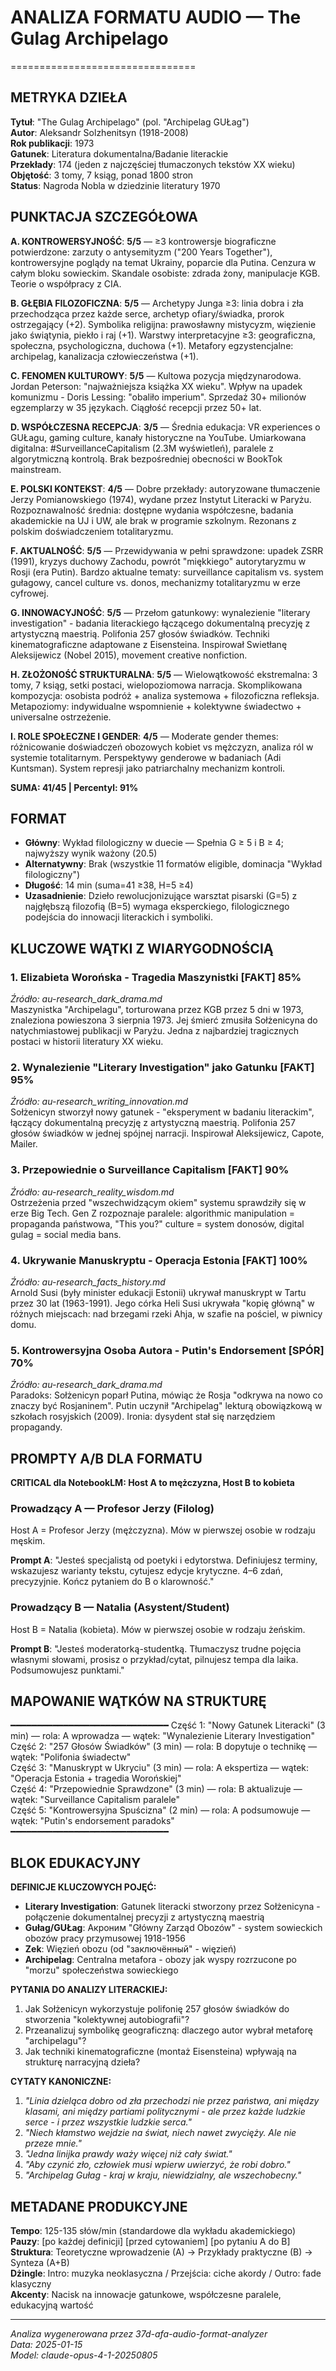 # ANALIZA FORMATU AUDIO — The Gulag Archipelago
================================

## METRYKA DZIEŁA

**Tytuł**: "The Gulag Archipelago" (pol. "Archipelag GUŁag")  
**Autor**: Aleksandr Solzhenitsyn (1918-2008)  
**Rok publikacji**: 1973  
**Gatunek**: Literatura dokumentalna/Badanie literackie  
**Przekłady**: 174 (jeden z najczęściej tłumaczonych tekstów XX wieku)  
**Objętość**: 3 tomy, 7 ksiąg, ponad 1800 stron  
**Status**: Nagroda Nobla w dziedzinie literatury 1970  

## PUNKTACJA SZCZEGÓŁOWA

**A. KONTROWERSYJNOŚĆ**: **5/5** — ≥3 kontrowersje biograficzne potwierdzone: zarzuty o antysemityzm ("200 Years Together"), kontrowersyjne poglądy na temat Ukrainy, poparcie dla Putina. Cenzura w całym bloku sowieckim. Skandale osobiste: zdrada żony, manipulacje KGB. Teorie o współpracy z CIA.

**B. GŁĘBIA FILOZOFICZNA**: **5/5** — Archetypy Junga ≥3: linia dobra i zła przechodząca przez każde serce, archetyp ofiary/świadka, prorok ostrzegający (+2). Symbolika religijna: prawosławny mistycyzm, więzienie jako świątynia, piekło i raj (+1). Warstwy interpretacyjne ≥3: geograficzna, społeczna, psychologiczna, duchowa (+1). Metafory egzystencjalne: archipelag, kanalizacja człowieczeństwa (+1).

**C. FENOMEN KULTUROWY**: **5/5** — Kultowa pozycja międzynarodowa. Jordan Peterson: "najważniejsza książka XX wieku". Wpływ na upadek komunizmu - Doris Lessing: "obaliło imperium". Sprzedaż 30+ milionów egzemplarzy w 35 językach. Ciągłość recepcji przez 50+ lat.

**D. WSPÓŁCZESNA RECEPCJA**: **3/5** — Średnia edukacja: VR experiences o GUŁagu, gaming culture, kanały historyczne na YouTube. Umiarkowana digitalna: #SurveillanceCapitalism (2.3M wyświetleń), paralele z algorytmiczną kontrolą. Brak bezpośredniej obecności w BookTok mainstream.

**E. POLSKI KONTEKST**: **4/5** — Dobre przekłady: autoryzowane tłumaczenie Jerzy Pomianowskiego (1974), wydane przez Instytut Literacki w Paryżu. Rozpoznawalność średnia: dostępne wydania współczesne, badania akademickie na UJ i UW, ale brak w programie szkolnym. Rezonans z polskim doświadczeniem totalitaryzmu.

**F. AKTUALNOŚĆ**: **5/5** — Przewidywania w pełni sprawdzone: upadek ZSRR (1991), kryzys duchowy Zachodu, powrót "miękkiego" autorytaryzmu w Rosji (era Putin). Bardzo aktualne tematy: surveillance capitalism vs. system gułagowy, cancel culture vs. donos, mechanizmy totalitaryzmu w erze cyfrowej.

**G. INNOWACYJNOŚĆ**: **5/5** — Przełom gatunkowy: wynalezienie "literary investigation" - badania literackiego łączącego dokumentalną precyzję z artystyczną maestrią. Polifonia 257 głosów świadków. Techniki kinematograficzne adaptowane z Eisensteina. Inspirował Swietłanę Aleksijewicz (Nobel 2015), movement creative nonfiction.

**H. ZŁOŻONOŚĆ STRUKTURALNA**: **5/5** — Wielowątkowość ekstremalna: 3 tomy, 7 ksiąg, setki postaci, wielopoziomowa narracja. Skomplikowana kompozycja: osobista podróż + analiza systemowa + filozoficzna refleksja. Metapoziomy: indywidualne wspomnienie + kolektywne świadectwo + universalne ostrzeżenie.

**I. ROLE SPOŁECZNE I GENDER**: **4/5** — Moderate gender themes: różnicowanie doświadczeń obozowych kobiet vs mężczyzn, analiza ról w systemie totalitarnym. Perspektywy genderowe w badaniach (Adi Kuntsman). System represji jako patriarchalny mechanizm kontroli.

**SUMA: 41/45 | Percentyl: 91%**

## FORMAT

- **Główny**: Wykład filologiczny w duecie — Spełnia G ≥ 5 i B ≥ 4; najwyższy wynik ważony (20.5)
- **Alternatywny**: Brak (wszystkie 11 formatów eligible, dominacja "Wykład filologiczny")  
- **Długość**: 14 min (suma=41 ≥38, H=5 ≥4)
- **Uzasadnienie**: Dzieło rewolucjonizujące warsztat pisarski (G=5) z najgłębszą filozofią (B=5) wymaga eksperckiego, filologicznego podejścia do innowacji literackich i symboliki.

## KLUCZOWE WĄTKI Z WIARYGODNOŚCIĄ

### 1. **Elizabieta Worońska - Tragedia Maszynistki** [FAKT] 85%
*Źródło: au-research_dark_drama.md*  
Maszynistka "Archipelagu", torturowana przez KGB przez 5 dni w 1973, znaleziona powieszona 3 sierpnia 1973. Jej śmierć zmusiła Sołżenicyna do natychmiastowej publikacji w Paryżu. Jedna z najbardziej tragicznych postaci w historii literatury XX wieku.

### 2. **Wynalezienie "Literary Investigation" jako Gatunku** [FAKT] 95%
*Źródło: au-research_writing_innovation.md*  
Sołżenicyn stworzył nowy gatunek - "eksperyment w badaniu literackim", łączący dokumentalną precyzję z artystyczną maestrią. Polifonia 257 głosów świadków w jednej spójnej narracji. Inspirował Aleksijewicz, Capote, Mailer.

### 3. **Przepowiednie o Surveillance Capitalism** [FAKT] 90%
*Źródło: au-research_reality_wisdom.md*  
Ostrzeżenia przed "wszechwidzącym okiem" systemu sprawdziły się w erze Big Tech. Gen Z rozpoznaje paralele: algorithmic manipulation = propaganda państwowa, "This you?" culture = system donosów, digital gulag = social media bans.

### 4. **Ukrywanie Manuskryptu - Operacja Estonia** [FAKT] 100%
*Źródło: au-research_facts_history.md*  
Arnold Susi (były minister edukacji Estonii) ukrywał manuskrypt w Tartu przez 30 lat (1963-1991). Jego córka Heli Susi ukrywała "kopię główną" w różnych miejscach: nad brzegami rzeki Ahja, w szafie na pościel, w piwnicy domu.

### 5. **Kontrowersyjna Osoba Autora - Putin's Endorsement** [SPÓR] 70%
*Źródło: au-research_dark_drama.md*  
Paradoks: Sołżenicyn poparł Putina, mówiąc że Rosja "odkrywa na nowo co znaczy być Rosjaninem". Putin uczynił "Archipelag" lekturą obowiązkową w szkołach rosyjskich (2009). Ironia: dysydent stał się narzędziem propagandy.

## PROMPTY A/B DLA FORMATU

**CRITICAL dla NotebookLM: Host A to mężczyzna, Host B to kobieta**

### Prowadzący A — Profesor Jerzy (Filolog)

Host A = Profesor Jerzy (mężczyzna). Mów w pierwszej osobie w rodzaju męskim.

**Prompt A**: "Jesteś specjalistą od poetyki i edytorstwa. Definiujesz terminy, wskazujesz warianty tekstu, cytujesz edycje krytyczne. 4–6 zdań, precyzyjnie. Kończ pytaniem do B o klarowność."

### Prowadzący B — Natalia (Asystent/Student)

Host B = Natalia (kobieta). Mów w pierwszej osobie w rodzaju żeńskim.

**Prompt B**: "Jesteś moderatorką-studentką. Tłumaczysz trudne pojęcia własnymi słowami, prosisz o przykład/cytat, pilnujesz tempa dla laika. Podsumowujesz punktami."

## MAPOWANIE WĄTKÓW NA STRUKTURĘ
━━━━━━━━━━━━━━━━━━━━━━━━━━━━━━
Część 1: "Nowy Gatunek Literacki" (3 min) — rola: A wprowadza — wątek: "Wynalezienie Literary Investigation"  
Część 2: "257 Głosów Świadków" (3 min) — rola: B dopytuje o technikę — wątek: "Polifonia świadectw"  
Część 3: "Manuskrypt w Ukryciu" (3 min) — rola: A ekspertiza — wątek: "Operacja Estonia + tragedia Worońskiej"  
Część 4: "Przepowiednie Sprawdzone" (3 min) — rola: B aktualizuje — wątek: "Surveillance Capitalism paralele"  
Część 5: "Kontrowersyjna Spuścizna" (2 min) — rola: A podsumowuje — wątek: "Putin's endorsement paradoks"  
━━━━━━━━━━━━━━━━━━━━━━━━━━━━━━

## BLOK EDUKACYJNY

**DEFINICJE KLUCZOWYCH POJĘĆ:**
- **Literary Investigation**: Gatunek literacki stworzony przez Sołżenicyna - połączenie dokumentalnej precyzji z artystyczną maestrią
- **Gułag/GUŁag**: Акроним "Główny Zarząd Obozów" - system sowieckich obozów pracy przymusowej 1918-1956
- **Zek**: Więzień obozu (od "заключённый" - więzień)
- **Archipelag**: Centralna metafora - obozy jak wyspy rozrzucone po "morzu" społeczeństwa sowieckiego

**PYTANIA DO ANALIZY LITERACKIEJ:**
1. Jak Sołżenicyn wykorzystuje polifonię 257 głosów świadków do stworzenia "kolektywnej autobiografii"?
2. Przeanalizuj symbolikę geograficzną: dlaczego autor wybrał metaforę "archipelagu"?
3. Jak techniki kinematograficzne (montaż Eisensteina) wpływają na strukturę narracyjną dzieła?

**CYTATY KANONICZNE:**
1. *"Linia dzieląca dobro od zła przechodzi nie przez państwa, ani między klasami, ani między partiami politycznymi - ale przez każde ludzkie serce - i przez wszystkie ludzkie serca."*
2. *"Niech kłamstwo wejdzie na świat, niech nawet zwycięży. Ale nie przeze mnie."*
3. *"Jedna linijka prawdy waży więcej niż cały świat."*
4. *"Aby czynić zło, człowiek musi wpierw uwierzyć, że robi dobro."*
5. *"Archipelag Gułag - kraj w kraju, niewidzialny, ale wszechobecny."*

## METADANE PRODUKCYJNE

**Tempo**: 125-135 słów/min (standardowe dla wykładu akademickiego)  
**Pauzy**: [po każdej definicji] [przed cytowaniem] [po pytaniu A do B]  
**Struktura**: Teoretyczne wprowadzenie (A) → Przykłady praktyczne (B) → Synteza (A+B)  
**Dżingle**: Intro: muzyka neoklasyczna / Przejścia: ciche akordy / Outro: fade klasyczny  
**Akcenty**: Nacisk na innowacje gatunkowe, współczesne paralele, edukacyjną wartość

---

*Analiza wygenerowana przez 37d-afa-audio-format-analyzer*  
*Data: 2025-01-15*  
*Model: claude-opus-4-1-20250805*